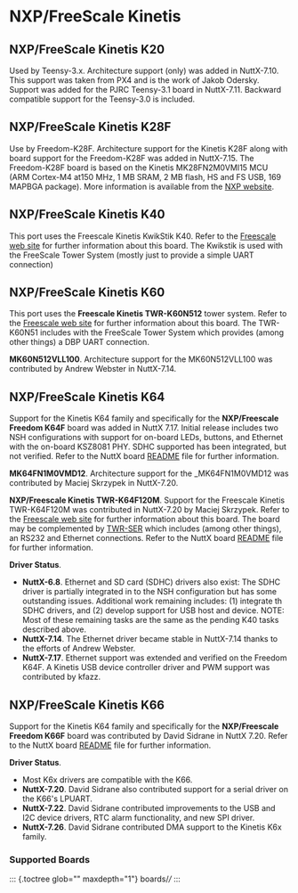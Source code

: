 NXP/FreeScale Kinetis
=====================

NXP/FreeScale Kinetis K20
-------------------------

Used by Teensy-3.x. Architecture support (only) was added in NuttX-7.10.
This support was taken from PX4 and is the work of Jakob Odersky.
Support was added for the PJRC Teensy-3.1 board in NuttX-7.11. Backward
compatible support for the Teensy-3.0 is included.

NXP/FreeScale Kinetis K28F
--------------------------

Use by Freedom-K28F. Architecture support for the Kinetis K28F along
with board support for the Freedom-K28F was added in NuttX-7.15. The
Freedom-K28F board is based on the Kinetis MK28FN2M0VMI15 MCU (ARM
Cortex-M4 at150 MHz, 1 MB SRAM, 2 MB flash, HS and FS USB, 169 MAPBGA
package). More information is available from the [NXP
website](https://www.nxp.com/support/developer-resources/hardware-development-tools/freedom-development-boards/mcu-boards/nxp-freedom-development-board-for-kinetis-k27-and-k28-mcus:FRDM-K28F).

NXP/FreeScale Kinetis K40
-------------------------

This port uses the Freescale Kinetis KwikStik K40. Refer to the
[Freescale web
site](http://www.freescale.com/webapp/sps/site/prod_summary.jsp?code=KWIKSTIK-K40)
for further information about this board. The Kwikstik is used with the
FreeScale Tower System (mostly just to provide a simple UART connection)

NXP/FreeScale Kinetis K60
-------------------------

This port uses the **Freescale Kinetis TWR-K60N512** tower system. Refer
to the [Freescale web
site](http://www.freescale.com/webapp/sps/site/prod_summary.jsp?code=TWR-K60N512-KIT)
for further information about this board. The TWR-K60N51 includes with
the FreeScale Tower System which provides (among other things) a DBP
UART connection.

**MK60N512VLL100**. Architecture support for the MK60N512VLL100 was
contributed by Andrew Webster in NuttX-7.14.

NXP/FreeScale Kinetis K64
-------------------------

Support for the Kinetis K64 family and specifically for the
**NXP/Freescale Freedom K64F** board was added in NuttX 7.17. Initial
release includes two NSH configurations with support for on-board LEDs,
buttons, and Ethernet with the on-board KSZ8081 PHY. SDHC supported has
been integrated, but not verified. Refer to the NuttX board
[README](https://github.com/apache/nuttx/blob/master/Documentation/platforms/arm/kinetis/boards/freedom-k64f/README.txt)
file for further information.

**MK64FN1M0VMD12**. Architecture support for the \_MK64FN1M0VMD12 was
contributed by Maciej Skrzypek in NuttX-7.20.

**NXP/Freescale Kinetis TWR-K64F120M**. Support for the Freescale
Kinetis TWR-K64F120M was contributed in NuttX-7.20 by Maciej Skrzypek.
Refer to the [Freescale web
site](http://www.nxp.com/products/sensors/accelerometers/3-axis-accelerometers/kinetis-k64-mcu-tower-system-module:TWR-K64F120M)
for further information about this board. The board may be complemented
by
[TWR-SER](http://www.nxp.com/pages/serial-usb-ethernet-can-rs232-485-tower-system-module:TWR-SER)
which includes (among other things), an RS232 and Ethernet connections.
Refer to the NuttX board
[README](https://github.com/apache/nuttx/blob/master/Documentation/platforms/arm/kinetis/boards/twr-k64f120m/README.txt)
file for further information.

**Driver Status**.

-   **NuttX-6.8**. Ethernet and SD card (SDHC) drivers also exist: The
    SDHC driver is partially integrated in to the NSH configuration but
    has some outstanding issues. Additional work remaining includes: (1)
    integrate th SDHC drivers, and (2) develop support for USB host and
    device. NOTE: Most of these remaining tasks are the same as the
    pending K40 tasks described above.
-   **NuttX-7.14**. The Ethernet driver became stable in NuttX-7.14
    thanks to the efforts of Andrew Webster.
-   **NuttX-7.17**. Ethernet support was extended and verified on the
    Freedom K64F. A Kinetis USB device controller driver and PWM support
    was contributed by kfazz.

NXP/FreeScale Kinetis K66
-------------------------

Support for the Kinetis K64 family and specifically for the
**NXP/Freescale Freedom K66F** board was contributed by David Sidrane in
NuttX 7.20. Refer to the NuttX board
[README](https://github.com/apache/nuttx/blob/master/Documentation/platforms/arm/kinetis/boards/freedom-k66f/README.txt)
file for further information.

**Driver Status**.

-   Most K6x drivers are compatible with the K66.
-   **NuttX-7.20**. David Sidrane also contributed support for a serial
    driver on the K66\'s LPUART.
-   **NuttX-7.22**. David Sidrane contributed improvements to the USB
    and I2C device drivers, RTC alarm functionality, and new SPI driver.
-   **NuttX-7.26**. David Sidrane contributed DMA support to the Kinetis
    K6x family.

### Supported Boards

::: {.toctree glob="" maxdepth="1"}
boards/*/*
:::
